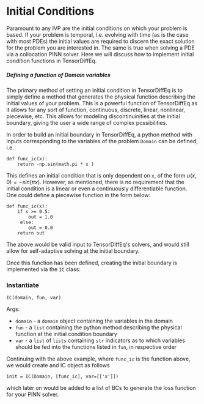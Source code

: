 # Initial Conditions

Paramount to any IVP are the initial conditions on which your problem is based. If your problem is temporal, i.e. evolving with time
(as is the case with most PDEs) the initial values are required to discern the exact solution for the problem you are interested in.
The same is true when solving a PDE via a collocation PINN solver. Here we will discuss how to implement initial condition functions
in TensorDiffEq.

##### Defining a function of Domain variables
The primary method of setting an initial condition in TensorDiffEq is to simply define a method that generates the physical function
describing the initial values of your problem. This is a powerful function of TensorDiffEq as it allows for any sort of function, continuous,
discrete, linear, nonlinear, piecewise, etc. This allows for modeling discontinuinities at the initial boundary, giving the user a
wide range of complex possibilities.

In order to build an initial boundary in TensorDiffEq, a python method with inputs corresponding to the variables of the problem `Domain`
can be defined, i.e.

```{code-block} python
def func_ic(x):
    return -np.sin(math.pi * x )
```
This defines an initial condition that is only dependent on `x`, of the form $u(x,0) = -sin(\pi x)$. However, as mentioned, there is no requirement that
the initial condition is a linear or even a continuously differentiable function. One could define a piecewise function in the form below:

```{code-block} python
def func_ic(x):
    if x >= 0.5:
        out = 1.0
     else:
        out = 0.0
    return out
```

The above would be valid input to TensorDiffEq's solvers, and would still allow for self-adaptive solving at the initial boundary.

Once this function has been defined, creating the initial boundary is implemented via the `IC` class:

### Instantiate
```{code-block} python
IC(domain, fun, var)
```

Args:
- `domain` - a `domain` object containing the variables in the domain
- `fun` - a `list` containing the python method describing the physical function at the initial condition boundary
- `var` - a `list` of `lists` containing `str` indicators as to which variables should be fed into the functions listed in `fun`,
in respective order

Continuing with the above example, where `func_ic` is the function above, we would create and IC object as follows

```{code-block} python
init = IC(Domain, [func_ic], var=[['x']])
```

which later on would be added to a list of BCs to generate the loss function for your PINN solver.
